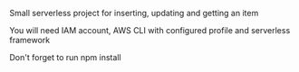 Small serverless project for inserting, updating and getting an item

You will need IAM account, AWS CLI with configured profile and serverless framework

Don't forget to run npm install
